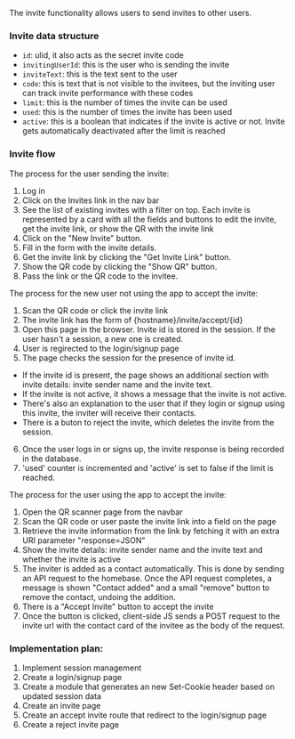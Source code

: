 The invite functionality allows users to send invites to other users.

### Invite data structure

*   `id`: ulid, it also acts as the secret invite code
*   `invitingUserId`: this is the user who is sending the invite
*   `inviteText`: this is the text sent to the user
*   `code`: this is text that is not visible to the invitees, but the inviting user can track invite performance with these codes
*   `limit`: this is the number of times the invite can be used
*   `used`: this is the number of times the invite has been used
*   `active`: this is a boolean that indicates if the invite is active or not. Invite gets automatically deactivated after the limit is reached

### Invite flow

The process for the user sending the invite:

1.  Log in
2.  Click on the Invites link in the nav bar
3.  See the list of existing invites with a filter on top. Each invite is represented by a card with all the fields and buttons to edit the invite, get the invite link, or show the QR with the invite link
4.  Click on the "New Invite" button.
5.  Fill in the form with the invite details.
6.  Get the invite link by clicking the "Get Invite Link" button.
7.  Show the QR code by clicking the "Show QR" button.
8.  Pass the link or the QR code to the invitee.

The process for the new user not using the app to accept the invite:

1.  Scan the QR code or click the invite link
2.  The invite link has the form of {hostname}/invite/accept/{id} 
3.  Open this page in the browser. Invite id is stored in the session. If the user hasn't a session, a new one is created.
4. User is regirected to the login/signup page
5. The page checks the session for the presence of invite id. 
- If the invite id is present, the page shows an additional section with invite details: 
invite sender name and the invite text. 
- If the invite is not active, it shows a message that the invite is not active. 
- There's also an explanation to the user that if they login or signup using this invite, 
the inviter will receive their contacts. 
- There is a buton to reject the invite, which deletes the invite from the session.
6. Once the user logs in or signs up, the invite response is being recorded in the database.
7. 'used' counter is incremented and 'active' is set to false if the limit is reached.

The process for the user using the app to accept the invite:
1. Open the QR scanner page from the navbar
2. Scan the QR code or user paste the invite link into a field on the page
3. Retrieve the invite information from the link by fetching it with an extra URI parameter "response=JSON"
4. Show the invite details: invite sender name and the invite text and whether the invite is active
5. The inviter is added as a contact automatically. This is done by sending an API request to the homebase.
Once the API request completes, a message is shown "Contact added" and a small "remove" button to 
remove the contact, undoing the addition.
5. There is a "Accept Invite" button to accept the invite 
6. Once the button is clicked, client-side JS sends a POST request to the invite url with 
the contact card of the invitee as the body of the request.

### Implementation plan:

1. Implement session management
2. Create a login/signup page
3. Create a module that generates an new Set-Cookie header based on updated session data 
3. Create an invite page
4. Create an accept invite route that redirect to the login/signup page
5. Create a reject invite page


